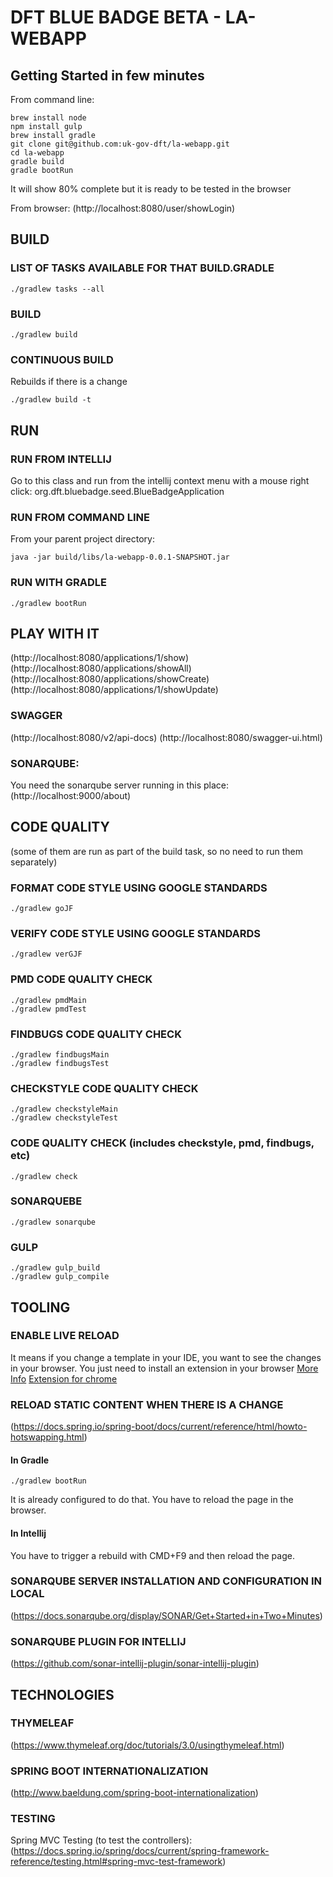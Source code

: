 # DFT BLUE BADGE BETA - LA-WEBAPP

## Getting Started in few minutes
From command line:
```
brew install node
npm install gulp
brew install gradle
git clone git@github.com:uk-gov-dft/la-webapp.git
cd la-webapp
gradle build
gradle bootRun
```
It will show 80% complete but it is ready to be tested in the browser

From browser:
(http://localhost:8080/user/showLogin)

## BUILD

### LIST OF TASKS AVAILABLE FOR THAT BUILD.GRADLE
```
./gradlew tasks --all
```

### BUILD
```
./gradlew build
```

### CONTINUOUS BUILD
Rebuilds if there is a change
```
./gradlew build -t
```

## RUN
### RUN FROM INTELLIJ
Go to this class and run from the intellij context menu with a mouse right click:
org.dft.bluebadge.seed.BlueBadgeApplication

### RUN FROM COMMAND LINE
From your parent project directory:
```
java -jar build/libs/la-webapp-0.0.1-SNAPSHOT.jar
```

### RUN WITH GRADLE
```
./gradlew bootRun
```

## PLAY WITH IT
(http://localhost:8080/applications/1/show)
(http://localhost:8080/applications/showAll)
(http://localhost:8080/applications/showCreate)
(http://localhost:8080/applications/1/showUpdate)

### SWAGGER
(http://localhost:8080/v2/api-docs)
(http://localhost:8080/swagger-ui.html)

### SONARQUBE:
You need the sonarqube server running in this place:
(http://localhost:9000/about)

## CODE QUALITY
(some of them are run as part of the build task, so no need to run them separately)

### FORMAT CODE STYLE USING GOOGLE STANDARDS
```
./gradlew goJF
```

### VERIFY CODE STYLE USING GOOGLE STANDARDS
```
./gradlew verGJF
```

### PMD CODE QUALITY CHECK
```
./gradlew pmdMain
./gradlew pmdTest
```

### FINDBUGS CODE QUALITY CHECK
```
./gradlew findbugsMain
./gradlew findbugsTest
```

### CHECKSTYLE CODE QUALITY CHECK
```
./gradlew checkstyleMain
./gradlew checkstyleTest
```

### CODE QUALITY CHECK (includes checkstyle, pmd, findbugs, etc)
```
./gradlew check
```

### SONARQUEBE
```
./gradlew sonarqube
```

### GULP
```
./gradlew gulp_build
./gradlew gulp_compile
```


## TOOLING

### ENABLE LIVE RELOAD
It means if you change a template in your IDE, you want to see the changes in your browser.
You just need to install an extension in your browser
[More Info](https://docs.spring.io/spring-boot/docs/current/reference/html/using-boot-devtools.html#using-boot-devtools-livereload)
[Extension for chrome](https://chrome.google.com/webstore/search/livereload)

### RELOAD STATIC CONTENT WHEN THERE IS A CHANGE
(https://docs.spring.io/spring-boot/docs/current/reference/html/howto-hotswapping.html)

#### In Gradle
```$xslt
./gradlew bootRun
```
It is already configured to do that. You have to reload the page in the browser.

#### In Intellij
You have to trigger a rebuild with CMD+F9 and then reload the page.

### SONARQUBE SERVER INSTALLATION AND CONFIGURATION IN LOCAL
(https://docs.sonarqube.org/display/SONAR/Get+Started+in+Two+Minutes)

### SONARQUBE PLUGIN FOR INTELLIJ
(https://github.com/sonar-intellij-plugin/sonar-intellij-plugin)

## TECHNOLOGIES

### THYMELEAF
(https://www.thymeleaf.org/doc/tutorials/3.0/usingthymeleaf.html)

### SPRING BOOT INTERNATIONALIZATION 
(http://www.baeldung.com/spring-boot-internationalization)

### TESTING
Spring MVC Testing (to test the controllers):
(https://docs.spring.io/spring/docs/current/spring-framework-reference/testing.html#spring-mvc-test-framework)
